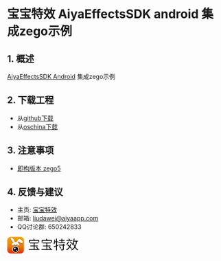 
# 宝宝特效 AiyaEffectsSDK android 集成zego示例

## 1. 概述
[AiyaEffectsSDK Android](https://github.com/aiyaapp/AiyaEffectsAndroid) 集成zego示例

## 2. 下载工程
* 从[github下载](https://github.com/aiyaapp/AiyaEffectsWithZegoAndroid)
* 从[oschina下载](http://git.oschina.net/wangyng/AiyaEffectsWithZegoAndroid)

## 3. 注意事项
* [即构版本 zego5](https://github.com/zegodev/ZegoLiveDemo5)

## 4. 反馈与建议
- 主页: [宝宝特效](http://www.lansear.cn/product/bbtx)
- 邮箱: <liudawei@aiyaapp.com>
- QQ讨论群: 650242833

<a href="http://www.lansear.cn/product/bbtx"><img src="doc/logo.png" border="0" alt="宝宝特效" /></a>

